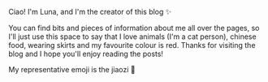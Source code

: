 Ciao! I'm Luna, and I'm the creator of this blog :sparkles:

You can find bits and pieces of information about me all over the pages, so I'll just use this space to say that I love animals (I'm a cat person), chinese food, wearing skirts and my favourite colour is red. Thanks for visiting the blog and I hope you'll enjoy reading the posts!

My representative emoji is the jiaozi :dumpling:

